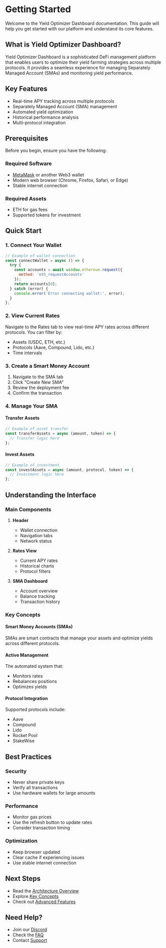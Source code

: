 # Getting Started

Welcome to the Yield Optimizer Dashboard documentation. This guide will help you get started with our platform and understand its core features.

## What is Yield Optimizer Dashboard?

Yield Optimizer Dashboard is a sophisticated DeFi management platform that enables users to optimize their yield farming strategies across multiple protocols. It provides a seamless experience for managing Separately Managed Account (SMAs) and monitoring yield performance.

## Key Features

- Real-time APY tracking across multiple protocols
- Separately Managed Account (SMA) management
- Automated yield optimization
- Historical performance analysis
- Multi-protocol integration

## Prerequisites

Before you begin, ensure you have the following:

### Required Software
- [MetaMask](https://metamask.io/) or another Web3 wallet
- Modern web browser (Chrome, Firefox, Safari, or Edge)
- Stable internet connection

### Required Assets
- ETH for gas fees
- Supported tokens for investment

## Quick Start

### 1. Connect Your Wallet

```javascript
// Example of wallet connection
const connectWallet = async () => {
  try {
    const accounts = await window.ethereum.request({
      method: 'eth_requestAccounts'
    });
    return accounts[0];
  } catch (error) {
    console.error('Error connecting wallet:', error);
  }
};
```

### 2. View Current Rates

Navigate to the Rates tab to view real-time APY rates across different protocols. You can filter by:
- Assets (USDC, ETH, etc.)
- Protocols (Aave, Compound, Lido, etc.)
- Time intervals

### 3. Create a Smart Money Account

1. Navigate to the SMA tab
2. Click "Create New SMA"
3. Review the deployment fee
4. Confirm the transaction

### 4. Manage Your SMA

#### Transfer Assets
```javascript
// Example of asset transfer
const transferAssets = async (amount, token) => {
  // Transfer logic here
};
```

#### Invest Assets
```javascript
// Example of investment
const investAssets = async (amount, protocol, token) => {
  // Investment logic here
};
```

## Understanding the Interface

### Main Components

1. **Header**
   - Wallet connection
   - Navigation tabs
   - Network status

2. **Rates View**
   - Current APY rates
   - Historical charts
   - Protocol filters

3. **SMA Dashboard**
   - Account overview
   - Balance tracking
   - Transaction history

### Key Concepts

#### Smart Money Accounts (SMAs)
SMAs are smart contracts that manage your assets and optimize yields across different protocols.

#### Active Management
The automated system that:
- Monitors rates
- Rebalances positions
- Optimizes yields

#### Protocol Integration
Supported protocols include:
- Aave
- Compound
- Lido
- Rocket Pool
- StakeWise

## Best Practices

### Security
- Never share private keys
- Verify all transactions
- Use hardware wallets for large amounts

### Performance
- Monitor gas prices
- Use the refresh button to update rates
- Consider transaction timing

### Optimization
- Keep browser updated
- Clear cache if experiencing issues
- Use stable internet connection

## Next Steps

- Read the [Architecture Overview](architecture.md)
- Explore [Key Concepts](key-concepts.md)
- Check out [Advanced Features](../user-guide/advanced-features.md)

## Need Help?

- Join our [Discord](https://discord.gg/your-discord)
- Check the [FAQ](../support/faq.md)
- Contact [Support](../support/contact.md) 